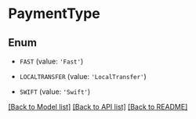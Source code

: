# PaymentType


## Enum

* `FAST` (value: `'Fast'`)

* `LOCALTRANSFER` (value: `'LocalTransfer'`)

* `SWIFT` (value: `'Swift'`)

[[Back to Model list]](../README.md#documentation-for-models) [[Back to API list]](../README.md#documentation-for-api-endpoints) [[Back to README]](../README.md)


